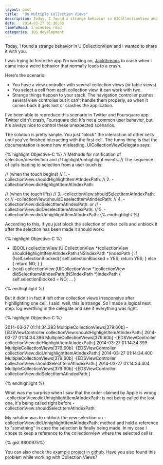 ```yaml
---
layout: post
title:  "On Multiple Collection Views"
description: Today, I found a strange behavior in UICollectionView and I wanted to share it with you.  
date:   2014-03-27 01:30:00
timeToRead: 5 minutes read
categories: iOS development 
---
```


Today, I found a strange behavior in UICollectionView and I wanted to share it with you.  

I was trying to force the app I'm working on, [Jackthreads](https://itunes.apple.com/us/app/jackthreads-for-ipad/id640570922?mt=8) to crash when I came into a weird behavior that normally leads to a crash. 

Here's the scenario: 

- You have a view controller with several collection views (or table views).
- You select a cell from each collection view, it can work with two. 
- Strange things happen to your stack. The navigation controller pushes several view controlles but it can't handle them properly, so when it comes back it gets lost or crashes the application.

I've been able to reproduce this scenario in Twitter and Foursquare app. Twitter didn't crash, Foursquare did. It's not a common user behavior, but it's always nice to control these unexpected scenarios. 

The solution is pretty simple. You just "block" the interaction of other cells until you've finished interacting with the first cell. The funny thing is that the documentation is some how misleading. UICollectionViewDelegate says: 

{% highlight Objective-C %}
 // Methods for notification of selection/deselection and 
 // highlight/unhighlight events.
 // The sequence of calls leading to selection from a user touch is:

 // (when the touch begins)
 // 1. -collectionView:shouldHighlightItemAtIndexPath:
 // 2. -collectionView:didHighlightItemAtIndexPath:

 // (when the touch lifts)
 // 3. -collectionView:shouldSelectItemAtIndexPath: or 
 //    -collectionView:shouldDeselectItemAtIndexPath:
 // 4. -collectionView:didSelectItemAtIndexPath: or 
 //    -collectionView:didDeselectItemAtIndexPath:
 // 5. -collectionView:didUnhighlightItemAtIndexPath:
{% endhighlight %}

According to this, if you just block the selection of other cells and unblock it after the selection has been made it should work:

{% highlight Objective-C %}

- (BOOL)        collectionView:(UICollectionView *)collectionView 
shouldHighlightItemAtIndexPath:(NSIndexPath *)indexPath {
	if (!self.selectionBlocked){
        self.selectionBlocked = YES;
        return YES;
    } else {
        return NO;
    }
}
- (void)  collectionView:(UICollectionView *)collectionView 
didSelectItemAtIndexPath:(NSIndexPath *)indexPath {
    self.selectionBlocked = NO;
    ... 
}

{% endhighlight %}

But it didn't in fact it left other collection views irresponsive after highllighting one cell. I said, well, this is strange. So I made a logical next step: log everthing in the delegate and see if everything was right. 

{% highlight Objective-C %}

2014-03-27 01:14:34.393 MultipleCollectionViews[379:60b] -[EDSViewController 
collectionView:shouldHighlightItemAtIndexPath:]
2014-03-27 01:14:34.396 MultipleCollectionViews[379:60b] -[EDSViewController 
collectionView:didHighlightItemAtIndexPath:]
2014-03-27 01:14:34.399 MultipleCollectionViews[379:60b] -[EDSViewController 
collectionView:didUnhighlightItemAtIndexPath:]
2014-03-27 01:14:34.400 MultipleCollectionViews[379:60b] -[EDSViewController 
collectionView:shouldSelectItemAtIndexPath:]
2014-03-27 01:14:34.404 MultipleCollectionViews[379:60b] -[EDSViewController 
collectionView:didSelectItemAtIndexPath:]

{% endhighlight %}

What was my surprise when I saw that the order claimed by Apple is wrong -collectionView:didUnhighlightItemAtIndexPath: is not being called the last one, it's being called right before -collectionView:shouldSelectItemAtIndexPath: 

My solution was to unblock the new selection on -collectionView:didUnhighlightItemAtIndexPath: method and hold a reference to "something" in case the selection is finally being made. In my case I chose to keep a reference to the collectionview where the selected cell is. 

{% gist 9800975%}

You can also check the [example project in github](https://github.com/EdSancha/MultipleCollectionViews-Bug). 
Have you also found this problem while working with Collection Views? 